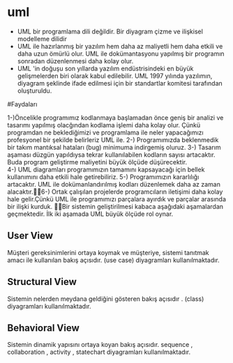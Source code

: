 # uml

- UML bir programlama dili değildir. Bir diyagram çizme ve ilişkisel modelleme dilidir 
- UML ile hazırlanmış bir yazılım hem daha az maliyetli hem daha etkili ve daha uzun ömürlü olur. UML ile dokümantasyonu yapılmış bir programın sonradan düzenlenmesi daha kolay olur.
 - UML 'in doğuşu son yıllarda yazılım endüstrisindeki en büyük gelişmelerden biri olarak kabul edilebilir. UML 1997 yılında yazılımın, diyagram şeklinde ifade edilmesi için bir standartlar komitesi tarafından oluşturuldu.


#Faydaları

1-)Öncelikle programımız kodlanmaya başlamadan önce geniş bir analizi ve tasarımı yapılmış olacğından kodlama işlemi daha kolay olur. Çünkü programdan ne beklediğimizi ve programlama ile neler yapacağımızı profesyonel bir şekilde belirleriz UML ile.
2-) Programımızda beklenmedik bir takım mantıksal hataları (bug) minimuma indirgemiş oluruz.
3-) Tasarım aşaması düzgün yapıldıysa tekrar kullanılabilen kodların sayısı artacaktır. Buda program geliştirme maliyetini büyük ölçüde düşürecektir.
4-) UML diagramları programımızın tamamını kapsayacağı için bellek kullanımını daha etkili hale getirebiliriz.
5-) Programımızın kararlılığı artacaktır. UML ile dokümanlandırılmış kodları düzenlemek daha az zaman alacaktır.6-) Ortak çalışılan projelerde programcıların iletişimi daha kolay hale gelir.Çünkü UML ile programımızı parçalara ayırdık ve parçalar arasında bir ilişki kurduk. Bir sistemin geliştirilmesi kabaca aşağıdaki aşamalardan geçmektedir. İlk iki aşamada UML büyük ölçüde rol oynar.


## User View 
Müşteri gereksinimlerini ortaya koymak ve müşteriye, sistemi tanıtmak amacı ile kullanılan bakış açısıdır.  (use case) diyagramları kullanılmaktadır. 
 ## Structural View 
Sistemin nelerden meydana geldiğini gösteren bakış açısıdır . (class) diyagramları kullanılmaktadır.
## Behavioral View 
Sistemin dinamik yapısını ortaya koyan bakış açısıdır. sequence , collaboration , activity , statechart  diyagramları kullanılmaktadır. 



